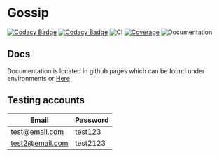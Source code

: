 # Gossip

[![Codacy Badge](https://api.codacy.com/project/badge/Grade/c51913b1895a42b2834caa3384d6806a)](https://app.codacy.com/gh/Shimunz/COSC345?utm_source=github.com&utm_medium=referral&utm_content=Shimunz/COSC345&utm_campaign=Badge_Grade)
[![Codacy Badge](https://app.codacy.com/project/badge/Grade/0e0e862161864b9f8bc378f96a68fa49)](https://www.codacy.com?utm_source=github.com&amp;utm_medium=referral&amp;utm_content=Shimunz/COSC345&amp;utm_campaign=Badge_Grade) 
![CI](https://github.com/Shimunz/COSC345/workflows/Android%20CI/badge.svg)
[![Coverage](https://codecov.io/gh/Shimunz/COSC345/branch/master/graph/badge.svg)](https://codecov.io/gh/Shimunz/COSC345)
![Documentation](https://github.com/Shimunz/COSC345/workflows/Documentation/badge.svg)


## Docs
Documentation is located in github pages which can be found under environments or [Here](https://github.com/Shimunz/COSC345/deployments/activity_log?environment=github-pages)

## Testing accounts
| Email | Password |
|-------|----------|
|test@email.com   | test123 |
| test2@email.com | test2123|
